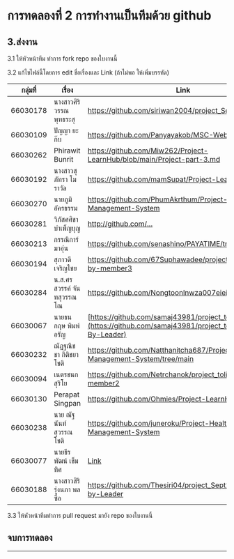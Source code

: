 # การทดลองที่ 2 การทำงานเป็นทีมด้วย github #

## 3.ส่งงาน ##

3.1 ให้หัวหน้าทีม ทำการ fork repo ของใบงานนี้

3.2 แก้ไขไฟล์นี้โดยการ edit ชื่อเรื่องและ Link (ถ้าไม่พอ ให้เพิ่มบรรทัด)

|กลุ่มที่|เรื่อง|Link|
|----|----|---|
|66030178| นางสาวศิริวรรณ พุทธระสุ |https://github.com/siriwan2004/project_Sept20.git |
|66030109| ปัญญา ยะก๊บ |https://github.com/Panyayakob/MSC-Web.git|
|66030262| Phirawit Bunrit |https://github.com/Miw262/Project-LearnHub/blob/main/Project-part-3.md|
|66030192| นางสาวสุภัทรา โมราวัล | https://github.com/mamSupat/Project-LearnHub |
|66030270| นายภูมิ อัครธรรม |https://github.com/PhumAkrthum/Project-Healthcare-Management-System|
|66030281| วิภัสศศิชา บำเพ็ญบุญ | [http://github.com/... ](https://github.com/jamelswift)|
|66030213| กรรณิการ์ มาอุ่น |https://github.com/senashino/PAYATIME/tree/main|
|66030194| สุภาวดี เจริญไชย |https://github.com/67Suphawadee/project_tolit/tree/Dev-by-member3|
|66030284| น.ส.ศรสวรรค์ จันทสุวรรณโณ | https://github.com/Nongtoonlnwza007eieiXD/PAYATIME |
|66030067|นายธนกฤษ พิมพ์อรัญ|[https://github.com/samaj43981/project_tolit](https://github.com/samaj43981/project_tolit/tree/Dev-By-Leader)|
|66030232| ณัฏฐณิชชา กิติชยาโชติ | https://github.com/Natthanitcha687/Project-Healthcare-Management-System/tree/main|
|66030094| เนตรชนก สุริโย |https://github.com/Netrchanok/project_tolit/tree/Dev-by-member2|
|66030130| Perapat Singpan |https://github.com/Ohmies/Project-LearnHub|
|66030238| นาย ณัฐนันท์ สุวรรณโชติ |https://github.com/juneroku/Project-Healthcare-Management-System |
|66030077| นายธีรพัฒน์ เข็มทิศ |[Link](https://github.com/Jaobie-BN/Project_Servita)|
|66030188| นางสาวสิริรุ่งนภา พลซื่อ | https://github.com/Thesiri04/project_Sept20/tree/Dev-by-Leader |
3.3 ให้หัวหน้าทีมทำการ pull request มายัง repo ของใบงานนี้

## จบการทดลอง ##
---
